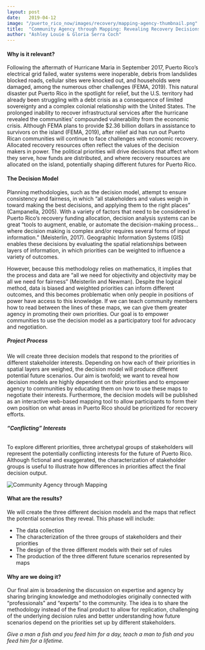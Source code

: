 ```yaml
---
layout: post
date:   2019-04-12
image: "/puerto_rico_now/images/recovery/mapping-agency-thumbnail.png"
title:  "Community Agency through Mapping: Revealing Recovery Decisions in Puerto Rico"
author: "Ashley Louie & Gloria Serra Coch"
---
```

#### **Why is it relevant?**
Following the aftermath of Hurricane Maria in September 2017, Puerto Rico’s electrical grid failed, water systems were inoperable, debris from landslides blocked roads, cellular sites were knocked out, and households were damaged, among the numerous other challenges (FEMA, 2019). This natural disaster put Puerto Rico in the spotlight for relief, but the U.S. territory had already been struggling with a debt crisis as a consequence of limited sovereignty and a complex colonial relationship with the United States. The prolonged inability to recover infrastructural services after the hurricane revealed the communities’ compounded vulnerability from the economic crisis. Although FEMA plans to provide $2.36 billion dollars in assistance to survivors on the island (FEMA, 2019), after relief aid has run out Puerto Rican communities will continue to face challenges with economic recovery. Allocated recovery resources often reflect the values of the decision makers in power. The political priorities will drive decisions that affect whom they serve, how funds are distributed, and where recovery resources are allocated on the island, potentially shaping different futures for Puerto Rico.

#### **The Decision Model**
Planning methodologies, such as the decision model, attempt to ensure consistency and fairness, in which “all stakeholders and values weigh in toward making the best decisions, and applying them to the right places” (Campanella, 2005). With a variety of factors that need to be considered in Puerto Rico’s recovery funding allocation, decision analysis systems can be great “tools to augment, enable, or automate the decision-making process... where decision making is complex and/or requires several forms of input information.” (Meisterlin, 2017). Geographic Information Systems (GIS) enables these decisions by evaluating the spatial relationships between layers of information, in which priorities can be weighted to influence a variety of outcomes. 

However, because this methodology relies on mathematics, it implies that the process and data are “all we need for objectivity and objectivity may be all we need for fairness” (Meisterlin and Newman). Despite the logical method, data is biased and weighted priorities can inform different outcomes, and this becomes problematic when only people in positions of power have access to this knowledge. If we can teach community members how to read between the lines of these maps, we can give them greater agency in promoting their own priorities. Our goal is to empower communities to use the decision model as a participatory tool for advocacy and negotiation. 

##### **Project Process**
We will create three decision models that respond to the priorities of different stakeholder interests. Depending on how each of their priorities in spatial layers are weighed, the decision model will produce different potential future scenarios. Our aim is twofold; we want to reveal how decision models are highly dependent on their priorities and to empower agency to communities by educating them on how to use these maps to negotiate their interests. Furthermore, the decision models will be published as an interactive web-based mapping tool to allow participants to form their own position on what areas in Puerto Rico should be prioritized for recovery efforts.

###### **“Conflicting” Interests**
To explore different priorities, three archetypal groups of stakeholders will represent the potentially conflicting interests for the future of Puerto Rico. Although fictional and exaggerated, the characterization of stakeholder groups is useful to illustrate how differences in priorities affect the final decision output.

![Community Agency through Mapping](/puerto_rico_now/images/recovery/mapping-agency-diagram.png)

#### **What are the results?**
We will create the three different decision models and the maps that reflect the potential scenarios they reveal. This phase will include:
- The data collection
- The characterization of the three groups of stakeholders and their priorities
- The design of the three different models with their set of rules
- The production of the three different future scenarios represented by maps

#### **Why are we doing it?**
Our final aim is broadening the discussion on expertise and agency by sharing bringing knowledge and methodologies originally connected with “professionals” and “experts” to the community. The idea is to share the methodology instead of the final product to allow for replication, challenging of the underlying decision rules and better understanding how future scenarios depend on the priorities set up by different stakeholders.

*Give a man a fish and you feed him for a day, teach a man to fish and you feed him for a lifetime.*

